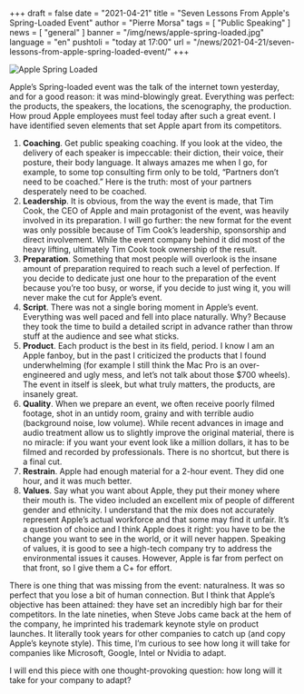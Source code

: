+++
draft = false
date = "2021-04-21"
title = "Seven Lessons From Apple's Spring-Loaded Event"
author = "Pierre Morsa"
tags = [ "Public Speaking" ]
news = [ "general" ]
banner = "/img/news/apple-spring-loaded.jpg"
language = "en"
pushtoli = "today at 17:00"
url = "/news/2021-04-21/seven-lessons-from-apple-spring-loaded-event/"
+++

![Apple Spring Loaded](/img/news/apple-spring-loaded.jpg)

Apple’s Spring-loaded event was the talk of the internet town yesterday, and for a good reason: it was mind-blowingly great. Everything was perfect: the products, the speakers, the locations, the scenography, the production. How proud Apple employees must feel today after such a great event. I have identified seven elements that set Apple apart from its competitors.

1. **Coaching**. Get public speaking coaching. If you look at the video, the delivery of each speaker is impeccable: their diction, their voice, their posture, their body language. It always amazes me when I go, for example, to some top consulting firm only to be told, “Partners don’t need to be coached.” Here is the truth: most of your partners desperately need to be coached.
2. **Leadership**. It is obvious, from the way the event is made, that Tim Cook, the CEO of Apple and main protagonist of the event, was heavily involved in its preparation. I will go further: the new format for the event was only possible because of Tim Cook’s leadership, sponsorship and direct involvement. While the event company behind it did most of the heavy lifting, ultimately Tim Cook took ownership of the result.
2. **Preparation**. Something that most people will overlook is the insane amount of preparation required to reach such a level of perfection. If you decide to dedicate just one hour to the preparation of the event because you’re too busy, or worse, if you decide to just wing it, you will never make the cut for Apple’s event.  
3. **Script**. There was not a single boring moment in Apple’s event. Everything was well paced and fell into place naturally. Why? Because they took the time to build a detailed script in advance rather than throw stuff at the audience and see what sticks. 
4. **Product**. Each product is the best in its field, period. I know I am an Apple fanboy, but in the past I criticized the products that I found underwhelming (for example I still think the Mac Pro is an over-engineered and ugly mess, and let’s not talk about those $700 wheels). The event in itself is sleek, but what truly matters, the products, are insanely great.
5. **Quality**. When we prepare an event, we often receive poorly filmed footage, shot in an untidy room, grainy and with terrible audio (background noise, low volume). While recent advances in image and audio treatment allow us to slightly improve the original material, there is no miracle: if you want your event look like a million dollars, it has to be filmed and recorded by professionals. There is no shortcut, but there is a final cut.
6. **Restrain**. Apple had enough material for a 2-hour event. They did one hour, and it was much better. 
7. **Values**. Say what you want about Apple, they put their money where their mouth is. The video included an excellent mix of people of different gender and ethnicity. I understand that the mix does not accurately represent Apple’s actual workforce and that some may find it unfair. It’s a question of choice and I think Apple does it right: you have to be the change you want to see in the world, or it will never happen. Speaking of values, it is good to see a high-tech company try to address the environmental issues it causes. However, Apple is far from perfect on that front, so I give them a C+ for effort.

There is one thing that was missing from the event: naturalness. It was so perfect that you lose a bit of human connection. But I think that Apple’s objective has been attained: they have set an incredibly high bar for their competitors. In the late nineties, when Steve Jobs came back at the hem of the company, he imprinted his trademark keynote style on product launches. It literally took years for other companies to catch up (and copy Apple’s keynote style). This time, I’m curious to see how long it will take for companies like Microsoft, Google, Intel or Nvidia to adapt.

I will end this piece with one thought-provoking question: how long will it take for your company to adapt?
